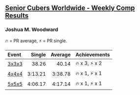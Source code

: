 <style>table {white-space: nowrap;}</style>

## [Senior Cubers Worldwide - Weekly Comp Results](/scw-comp/results/)
### Joshua M. Woodward

🔥 = PR average, ⚡ = PR single.

| Event | Single | Average | Achievements|
| :-- | --: | --: | :-- |
| [3x3x3](joshua_m_woodward/333.md) | 38.26 | 40.14 | 🔥 x 3, ⚡ x 2 |
| [4x4x4](joshua_m_woodward/444.md) | 3:13.21 | 3:38.78 | 🔥 x 1, ⚡ x 1 |
| [5x5x5](joshua_m_woodward/555.md) | 4:06.17 | 4:17.14 | 🔥 x 1, ⚡ x 1 |

<!-- Global site tag (gtag.js) - Google Analytics -->
<script async src="https://www.googletagmanager.com/gtag/js?id=UA-86348435-3"></script>
<script>window.dataLayer = window.dataLayer || []; function gtag() {dataLayer.push(arguments);} gtag('js', new Date()); gtag('config', 'UA-86348435-3');</script>
